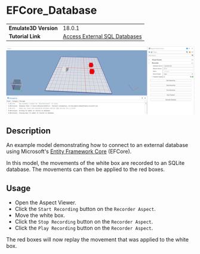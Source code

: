 # EFCore_Database
|||
|-|-|
|**Emulate3D Version**|18.0.1|
|**Tutorial Link**|[Access External SQL Databases](https://store.sim3d.com/demo3d_2025/access_external_sql_databases)|

![alt text](efcore_database.png)

## Description
An example model demonstrating how to connect to an external database using Microsoft's [Entity Framework Core](https://learn.microsoft.com/en-us/ef/core/) (EFCore).

In this model, the movements of the white box are recorded to an SQLite database. The movements can then be applied to the red boxes.

## Usage
- Open the Aspect Viewer.
- Click the `Start Recording` button on the `Recorder Aspect`.
- Move the white box.
- Click the `Stop Recording` button on the `Recorder Aspect`.
- Click the `Play Recording` button on the `Recorder Aspect`.

The red boxes will now replay the movement that was applied to the white box.

